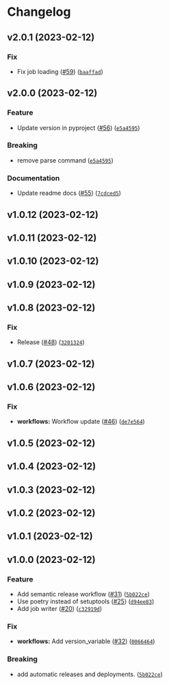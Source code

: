 # Changelog

<!--next-version-placeholder-->

## v2.0.1 (2023-02-12)
### Fix
* Fix job loading ([#59](https://github.com/jhoffe/dtuhpc/issues/59)) ([`baaffad`](https://github.com/jhoffe/dtuhpc/commit/baaffad9241c9adfd1396caf5bfa1ee5f32205cf))

## v2.0.0 (2023-02-12)
### Feature
* Update version in pyproject ([#56](https://github.com/jhoffe/dtuhpc/issues/56)) ([`e5a4595`](https://github.com/jhoffe/dtuhpc/commit/e5a4595af2d963ab93b05416b8cb0482ed946e30))

### Breaking
* remove parse command ([`e5a4595`](https://github.com/jhoffe/dtuhpc/commit/e5a4595af2d963ab93b05416b8cb0482ed946e30))

### Documentation
* Update readme docs ([#55](https://github.com/jhoffe/dtuhpc/issues/55)) ([`7cdced5`](https://github.com/jhoffe/dtuhpc/commit/7cdced5c43e7a31e6869686b081a5195b54dfdff))

## v1.0.12 (2023-02-12)


## v1.0.11 (2023-02-12)


## v1.0.10 (2023-02-12)


## v1.0.9 (2023-02-12)


## v1.0.8 (2023-02-12)
### Fix
* Release ([#48](https://github.com/jhoffe/dtuhpc/issues/48)) ([`3201324`](https://github.com/jhoffe/dtuhpc/commit/32013249159dde63322c739de27b96ba04702c63))

## v1.0.7 (2023-02-12)


## v1.0.6 (2023-02-12)
### Fix
* **workflows:** Workflow update ([#46](https://github.com/jhoffe/dtuhpc/issues/46)) ([`de7e564`](https://github.com/jhoffe/dtuhpc/commit/de7e564cb1b43fcce5f144f268b8d872df182790))

## v1.0.5 (2023-02-12)


## v1.0.4 (2023-02-12)


## v1.0.3 (2023-02-12)


## v1.0.2 (2023-02-12)


## v1.0.1 (2023-02-12)


## v1.0.0 (2023-02-12)
### Feature
* Add semantic release workflow ([#31](https://github.com/jhoffe/dtuhpc/issues/31)) ([`5b022ce`](https://github.com/jhoffe/dtuhpc/commit/5b022ce7449827365319b15e36c938a0d5bf43a5))
* Use poetry instead of setuptools ([#25](https://github.com/jhoffe/dtuhpc/issues/25)) ([`d94ee83`](https://github.com/jhoffe/dtuhpc/commit/d94ee834622e081771d5608149e0b71b186692a0))
* Add job writer ([#20](https://github.com/jhoffe/dtuhpc/issues/20)) ([`c32919d`](https://github.com/jhoffe/dtuhpc/commit/c32919dd176a7935f0ab974ced99bcff06bc695a))

### Fix
* **workflows:** Add version_variable ([#32](https://github.com/jhoffe/dtuhpc/issues/32)) ([`0066464`](https://github.com/jhoffe/dtuhpc/commit/00664644a0f68a8b18ea7b890b6260eb2decd7be))

### Breaking
* add automatic releases and deployments. ([`5b022ce`](https://github.com/jhoffe/dtuhpc/commit/5b022ce7449827365319b15e36c938a0d5bf43a5))
